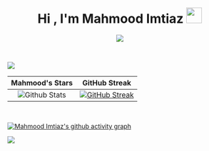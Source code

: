 <h1 align="center">Hi , I'm Mahmood Imtiaz <img src="https://media.giphy.com/media/hvRJCLFzcasrR4ia7z/giphy.gif" width="35"></h1>
<p align="center">
  <a href="https://github.com/DenverCoder1/readme-typing-svg"><img src="https://readme-typing-svg.herokuapp.com?lines=Full+Stack+Mobile+App+Devloper;Native+Android+Devloper;Flutter+Devloper&center=true&width=380&height=45"></a>
</p>

<br>


![](https://komarev.com/ghpvc/?username=MahmoodImtiaz93&color=blue)

 |                                                                                                      Mahmood's Stars                                                                                                       |                                                           GitHub Streak                                                         |      
|:-------------------------------------------------------------------------------------------------------------------------------------------------------------------------------------------------------------------------:|:---------------------------------------------------------------------------------------------------------------------------------:|
| ![Github Stats](https://github-readme-stats-sigma-five.vercel.app/api?username=MahmoodImtiaz93&show_icons=true&locale=en&count_private=true&custom_title=My%20GitHub%20Stats&disable_animations=true&theme=algolia) | [![GitHub Streak](https://streak-stats.demolab.com/?user=MahmoodImtiaz93&theme=algolia)](https://git.io/streak-stats)|

<br>

 

[![Mahmood Imtiaz's github activity graph](https://github-readme-activity-graph.cyclic.app/graph?username=MahmoodImtiaz93&theme=react-dark)](https://github.com/MahmoodImtiaz93/github-readme-activity-graph)


![](https://github-profile-trophy.vercel.app/?username=MahmoodImtiaz93&theme=algolia)


